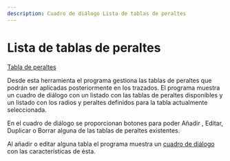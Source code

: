 ```yaml
---
description: Cuadro de diálogo Lista de tablas de peraltes
---
```


# Lista de tablas de peraltes

[Tabla de peraltes](../../fichas-de-herramientas/untitled-256/untitled-323.md)

Desde esta herramienta el programa gestiona las tablas de peraltes que podrán ser aplicadas posteriormente en los trazados. El programa muestra un cuadro de diálogo con un listado con las tablas de peraltes disponibles y un listado con los radios y peraltes definidos para la tabla actualmente seleccionada.

En el cuadro de diálogo se proporcionan botones para poder Añadir , Editar, Duplicar o Borrar alguna de las tablas de peraltes existentes.

Al añadir o editar alguna tabla el programa muestra un [cuadro de diálogo ](untitled-202.md)con las características de ésta.

